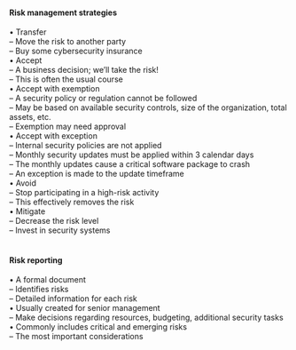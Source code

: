 ####  Risk management strategies  

• Transfer  
– Move the risk to another party  
– Buy some cybersecurity insurance  
• Accept  
– A business decision; we’ll take the risk!  
– This is often the usual course  
• Accept with exemption  
– A security policy or regulation cannot be followed  
– May be based on available security controls, size of the organization, total assets, etc.  
– Exemption may need approval  
• Accept with exception  
– Internal security policies are not applied  
– Monthly security updates must be applied within 3 calendar days  
– The monthly updates cause a critical software package to crash  
– An exception is made to the update timeframe  
• Avoid  
– Stop participating in a high-risk activity  
– This effectively removes the risk  
• Mitigate  
– Decrease the risk level  
– Invest in security systems  
<br>


####  Risk reporting  

• A formal document  
– Identifies risks  
– Detailed information for each risk  
• Usually created for senior management  
– Make decisions regarding resources, budgeting, additional security tasks  
• Commonly includes critical and emerging risks  
– The most important considerations
